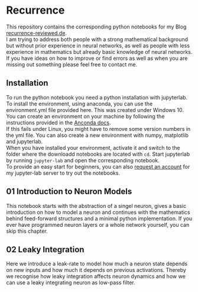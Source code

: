 # Recurrence
This repository contains the corresponding python notebooks for my Blog <a target="_blank" rel="noopener" href="https://recurrence-reviewed.de/">recurrence-reviewed.de</a>.  
I am trying to address both people with a strong mathematical background but without prior experience in neural networks, as well as people with less experience in mathematics but already basic knowledge of neural networks.  
If you have ideas on how to improve or find errors as well as when you are missing out something please feel free to contact me.

## Installation
To run the python notebook you need a python installation with jupyterlab. To install the environment, using anaconda, you can use the environment.yml file provided here. This was created under Windows 10. You can create an environment on your machine by following the instructions provided in the <a target="_blank" rel="noopener" href="https://conda.io/projects/conda/en/latest/user-guide/tasks/manage-environments.html#creating-an-environment-from-an-environment-yml-file">Anconda docs</a>.  
If this fails under Linux, you might have to remove some version numbers in the yml file. You can also create a new environment with numpy, matplotlib and jupyterlab.  
When you have installed your environment, activate it and switch to the folder where the downloadd notebooks are located with ```cd```. Start jupyterlab by running ```jupyter-lab``` and open the corresponding notebook.  
To provide an easy start for beginners, you can also <a target="_blank" rel="noopener" href="https://recurrence-reviewed.de/contact/">request an account</a> for my jupyter-lab server to try out the notebooks.

## 01 Introduction to Neuron Models
This notebook starts with the abstraction of a singel neuron, gives a basic introduction on how to model a neuron and continues with the mathematics behind feed-forward structures and a minimal python implementation. If you ever have programmed neuron layers or a whole network yourself, you can skip this chapter.

## 02 Leaky Integration
Here we introduce a leak-rate to model how much a neuron state depends on new inputs and how much it depends on previous activations. Thereby we recognise how leaky integration affects neuron dynamics and how we can use a leaky integrating neuron as low-pass filter.
